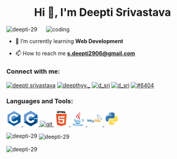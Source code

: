 <h1 align="center">Hi 👋, I'm Deepti Srivastava</h1>
<img align="right" alt="coding" width="400" src="https://i.pinimg.com/originals/34/fb/b9/34fbb9aa7bfeb8df98412067d64c2029.gif"
<p align="left"> <img src="https://komarev.com/ghpvc/?username=deepti-29&label=Profile%20views&color=0e75b6&style=flat" alt="deepti-29" /> </p>

- 🌱 I’m currently learning **Web Development**

- 📫 How to reach me **s.deepti2906@gmail.com**

<h3 align="left">Connect with me:</h3>
<p align="left">
<a href="https://linkedin.com/in/deepti srivastava" target="blank"><img align="center" src="https://raw.githubusercontent.com/rahuldkjain/github-profile-readme-generator/master/src/images/icons/Social/linked-in-alt.svg" alt="deepti srivastava" height="30" width="40" /></a>
<a href="https://instagram.com/deepthyy._" target="blank"><img align="center" src="https://raw.githubusercontent.com/rahuldkjain/github-profile-readme-generator/master/src/images/icons/Social/instagram.svg" alt="deepthyy._" height="30" width="40" /></a>
<a href="https://codeforces.com/profile/d_sri" target="blank"><img align="center" src="https://raw.githubusercontent.com/rahuldkjain/github-profile-readme-generator/master/src/images/icons/Social/codeforces.svg" alt="d_sri" height="30" width="40" /></a>
<a href="https://www.leetcode.com/d_sri" target="blank"><img align="center" src="https://raw.githubusercontent.com/rahuldkjain/github-profile-readme-generator/master/src/images/icons/Social/leet-code.svg" alt="d_sri" height="30" width="40" /></a>
<a href="https://discord.gg/#6404" target="blank"><img align="center" src="https://raw.githubusercontent.com/rahuldkjain/github-profile-readme-generator/master/src/images/icons/Social/discord.svg" alt="#6404" height="30" width="40" /></a>
</p>

<h3 align="left">Languages and Tools:</h3>
<p align="left"> <a href="https://www.cprogramming.com/" target="_blank" rel="noreferrer"> <img src="https://raw.githubusercontent.com/devicons/devicon/master/icons/c/c-original.svg" alt="c" width="40" height="40"/> </a> <a href="https://www.w3schools.com/cpp/" target="_blank" rel="noreferrer"> <img src="https://raw.githubusercontent.com/devicons/devicon/master/icons/cplusplus/cplusplus-original.svg" alt="cplusplus" width="40" height="40"/> </a> <a href="https://git-scm.com/" target="_blank" rel="noreferrer"> <img src="https://www.vectorlogo.zone/logos/git-scm/git-scm-icon.svg" alt="git" width="40" height="40"/> </a> <a href="https://www.w3.org/html/" target="_blank" rel="noreferrer"> <img src="https://raw.githubusercontent.com/devicons/devicon/master/icons/html5/html5-original-wordmark.svg" alt="html5" width="40" height="40"/> </a> <a href="https://www.java.com" target="_blank" rel="noreferrer"> <img src="https://raw.githubusercontent.com/devicons/devicon/master/icons/java/java-original.svg" alt="java" width="40" height="40"/> </a> <a href="https://www.mysql.com/" target="_blank" rel="noreferrer"> <img src="https://raw.githubusercontent.com/devicons/devicon/master/icons/mysql/mysql-original-wordmark.svg" alt="mysql" width="40" height="40"/> </a> <a href="https://www.python.org" target="_blank" rel="noreferrer"> <img src="https://raw.githubusercontent.com/devicons/devicon/master/icons/python/python-original.svg" alt="python" width="40" height="40"/> </a> </p>

<p style="background-colour:black;"><img align="left" src="https://github-readme-stats.vercel.app/api/top-langs?username=deepti-29&show_icons=true&locale=en&layout=compact" alt="deepti-29" /></p>

<p style="background-colour:black;">&nbsp;<img align="center" src="https://github-readme-stats.vercel.app/api?username=deepti-29&show_icons=true&locale=en" alt="deepti-29" /></p>

<p style="background-colour:black;"><img align="center" src="https://github-readme-streak-stats.herokuapp.com/?user=deepti-29&" alt="deepti-29" /></p>
